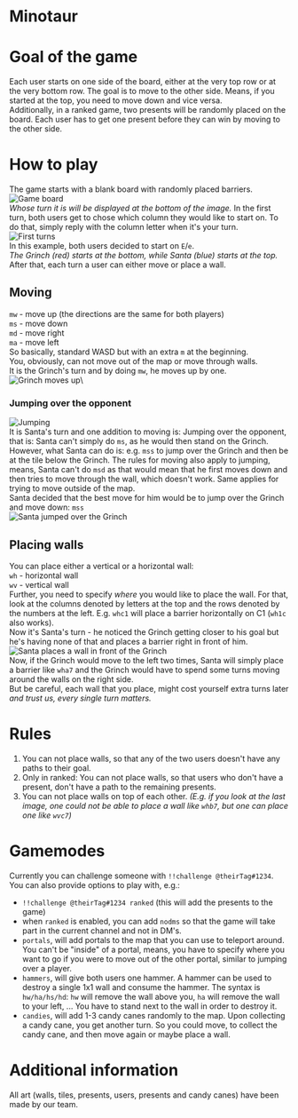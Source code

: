 # Minotaur

# Goal of the game
Each user starts on one side of the board, either at the very top row or at the very bottom row. The goal is to move to the other side. Means, if you started at the top, you need to move down and vice versa.\
Additionally, in a ranked game, two presents will be randomly placed on the board. Each user has to get one present before they can win by moving to the other side.

# How to play
The game starts with a blank board with randomly placed barriers.\
![Game board](https://imgur.com/oM4XJSJ.png)\
_Whose turn it is will be displayed at the bottom of the image._
In the first turn, both users get to chose which column they would like to start on. To do that, simply reply with the column letter when it's your turn.\
![First turns](https://imgur.com/iJgvaED.png)\
In this example, both users decided to start on `E`/`e`.\
_The Grinch (red) starts at the bottom, while Santa (blue) starts at the top._\
After that, each turn a user can either move or place a wall.

## Moving
`mw` - move up (the directions are the same for both players)\
`ms` - move down\
`md` - move right\
`ma` - move left\
So basically, standard WASD but with an extra `m` at the beginning.\
You, obviously, can not move out of the map or move through walls.\
It is the Grinch's turn and by doing `mw`, he moves up by one.\
![Grinch moves up](https://imgur.com/rUaj8LU.png)\
### Jumping over the opponent
![Jumping](https://imgur.com/ApldtpX.png)\
It is Santa's turn and one addition to moving is: Jumping over the opponent, that is: Santa can't simply do `ms`, as he would then stand on the Grinch.\
However, what Santa can do is: e.g. `mss` to jump over the Grinch and then be at the tile below the Grinch. The rules for moving also apply to jumping, means, Santa can't do `msd` as that would mean that he first moves down and then tries to move through the wall, which doesn't work. Same applies for trying to move outside of the map.\
Santa decided that the best move for him would be to jump over the Grinch and move down: `mss`\
![Santa jumped over the Grinch](https://imgur.com/Vf7lyLL.png)
## Placing walls
You can place either a vertical or a horizontal wall:\
`wh` - horizontal wall\
`wv` - vertical wall\
Further, you need to specify _where_ you would like to place the wall.
For that, look at the columns denoted by letters at the top and the rows denoted by the numbers at the left. E.g. `whc1` will place a barrier horizontally on C1 (`wh1c` also works).\
Now it's Santa's turn - he noticed the Grinch getting closer to his goal but he's having none of that and places a barrier right in front of him.\
![Santa places a wall in front of the Grinch](https://imgur.com/8XiSGsz.png)\
Now, if the Grinch would move to the left two times, Santa will simply place a barrier like `wha7` and the Grinch would have to spend some turns moving around the walls on the right side.\
But be careful, each wall that you place, might cost yourself extra turns later _and trust us, every single turn matters._

# Rules
1. You can not place walls, so that any of the two users doesn't have any paths to their goal.
2. Only in ranked: You can not place walls, so that users who don't have a present, don't have a path to the remaining presents.
3. You can not place walls on top of each other. _(E.g. if you look at the last image, one could not be able to place a wall like `whb7`, but one can place one like `wvc7`)_

# Gamemodes
Currently you can challenge someone with `!!challenge @theirTag#1234`.\
You can also provide options to play with, e.g.:
- `!!challenge @theirTag#1234 ranked` (this will add the presents to the game)
- when `ranked` is enabled, you can add `nodms` so that the game will take part in the current channel and not in DM's.
- `portals`, will add portals to the map that you can use to teleport around. You can't be "inside" of a portal, means, you have to specify where you want to go if you were to move out of the other portal, similar to jumping over a player.
- `hammers`, will give both users one hammer. A hammer can be used to destroy a single 1x1 wall and consume the hammer. The syntax is `hw/ha/hs/hd`: `hw` will remove the wall above you, `ha` will remove the wall to your left, ... You have to stand next to the wall in order to destroy it.
- `candies`, will add 1-3 candy canes randomly to the map. Upon collecting a candy cane, you get another turn. So you could move, to collect the candy cane, and then move again or maybe place a wall.

# Additional information
All art (walls, tiles, presents, users, presents and candy canes) have been made by our team.
